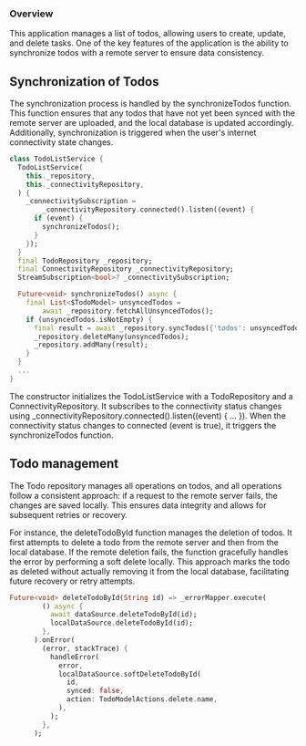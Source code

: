 ### Overview
This application manages a list of todos, allowing users to create, update, and delete tasks. 
One of the key features of the application is the ability to synchronize todos with a remote server to ensure data consistency.

## Synchronization of Todos
The synchronization process is handled by the synchronizeTodos function. This function ensures that any todos that have not yet been synced with the remote server are uploaded, and the local database is updated accordingly. Additionally, synchronization is triggered when the user's internet connectivity state changes.

```dart
class TodoListService {
  TodoListService(
    this._repository,
    this._connectivityRepository,
  ) {
    _connectivitySubscription =
        _connectivityRepository.connected().listen((event) {
      if (event) {
        synchronizeTodos();
      }
    });
  }
  final TodoRepository _repository;
  final ConnectivityRepository _connectivityRepository;
  StreamSubscription<bool>? _connectivitySubscription;

  Future<void> synchronizeTodos() async {
    final List<$TodoModel> unsyncedTodos =
        await _repository.fetchAllUnsyncedTodos();
    if (unsyncedTodos.isNotEmpty) {
      final result = await _repository.syncTodos({'todos': unsyncedTodos});
      _repository.deleteMany(unsyncedTodos);
      _repository.addMany(result);
    }
  }
  ...
}
```

The constructor initializes the TodoListService with a TodoRepository and a ConnectivityRepository.
It subscribes to the connectivity status changes using _connectivityRepository.connected().listen((event) { ... }).
When the connectivity status changes to connected (event is true), it triggers the synchronizeTodos function.


## Todo management

The Todo repository manages all operations on todos, and all operations follow a consistent approach: if a request to the remote server fails, the changes are saved locally. This ensures data integrity and allows for subsequent retries or recovery.

For instance, the deleteTodoById function manages the deletion of todos. It first attempts to delete a todo from the remote server and then from the local database. If the remote deletion fails, the function gracefully handles the error by performing a soft delete locally. This approach marks the todo as deleted without actually removing it from the local database, facilitating future recovery or retry attempts.

```dart
Future<void> deleteTodoById(String id) => _errorMapper.execute(
        () async {
          await dataSource.deleteTodoById(id);
          localDataSource.deleteTodoById(id);
        },
      ).onError(
        (error, stackTrace) {
          handleError(
            error,
            localDataSource.softDeleteTodoById(
              id,
              synced: false,
              action: TodoModelActions.delete.name,
            ),
          );
        },
      );
```
